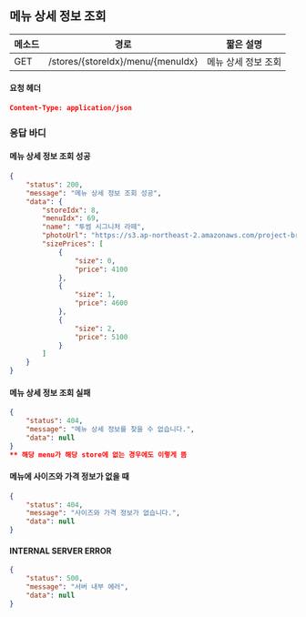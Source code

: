 ## 메뉴 상세 정보 조회

| 메소드 | 경로   | 짧은 설명 |
| ------ | ------ | --------- |
| GET   | /stores/{storeIdx}/menu/{menuIdx} | 메뉴 상세 정보 조회 |

#### 요청 헤더
```json
Content-Type: application/json
```
### 응답 바디
#### 메뉴 상세 정보 조회 성공
```json
{
    "status": 200,
    "message": "메뉴 상세 정보 조회 성공",
    "data": {
        "storeIdx": 8,
        "menuIdx": 69,
        "name": "투썸 시그니처 라떼",
        "photoUrl": "https://s3.ap-northeast-2.amazonaws.com/project-bring/%EB%A7%88%EB%A3%A8180+%EA%B7%BC%EC%B2%98+%EC%B9%B4%ED%8E%98+%EC%9D%B4%EB%AF%B8%EC%A7%80/%ED%88%AC%EC%8D%B8%ED%94%8C%EB%A0%88%EC%9D%B4%EC%8A%A4+%EC%97%AD%EC%82%BC%EC%A0%90/%EB%A9%94%EB%89%B4%EC%82%AC%EC%A7%84/%ED%88%AC%EC%8D%B8+%EC%8B%9C%EA%B7%B8%EB%8B%88%EC%B2%98+%EB%9D%BC%EB%96%BC+-+4600%EC%9B%90.PNG",
        "sizePrices": [
            {
                "size": 0,
                "price": 4100
            },
            {
                "size": 1,
                "price": 4600
            },
            {
                "size": 2,
                "price": 5100
            }
        ]
    }
}
```

#### 메뉴 상세 정보 조회 실패

```json
{
    "status": 404,
    "message": "메뉴 상세 정보를 찾을 수 없습니다.",
    "data": null
}
** 해당 menu가 해당 store에 없는 경우에도 이렇게 뜸
```

#### 메뉴에 사이즈와 가격 정보가 없을 때
```json
{
    "status": 404,
    "message": "사이즈와 가격 정보가 없습니다.",
    "data": null
}
```

#### INTERNAL SERVER ERROR

```json
{
    "status": 500,
    "message": "서버 내부 에러",
    "data": null
}
```


